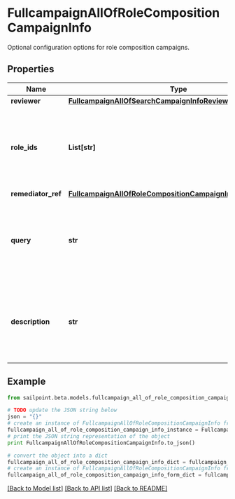 # FullcampaignAllOfRoleCompositionCampaignInfo

Optional configuration options for role composition campaigns.

## Properties
Name | Type | Description | Notes
------------ | ------------- | ------------- | -------------
**reviewer** | [**FullcampaignAllOfSearchCampaignInfoReviewer**](FullcampaignAllOfSearchCampaignInfoReviewer.md) |  | [optional] 
**role_ids** | **List[str]** | Optional list of roles to include in this campaign. Only one of &#x60;roleIds&#x60; and &#x60;query&#x60; may be set; if neither are set, all roles are included. | [optional] 
**remediator_ref** | [**FullcampaignAllOfRoleCompositionCampaignInfoRemediatorRef**](FullcampaignAllOfRoleCompositionCampaignInfoRemediatorRef.md) |  | 
**query** | **str** | Optional search query to scope this campaign to a set of roles. Only one of &#x60;roleIds&#x60; and &#x60;query&#x60; may be set; if neither are set, all roles are included. | [optional] 
**description** | **str** | Describes this role composition campaign. Intended for storing the query used, and possibly the number of roles selected/available. | [optional] 

## Example

```python
from sailpoint.beta.models.fullcampaign_all_of_role_composition_campaign_info import FullcampaignAllOfRoleCompositionCampaignInfo

# TODO update the JSON string below
json = "{}"
# create an instance of FullcampaignAllOfRoleCompositionCampaignInfo from a JSON string
fullcampaign_all_of_role_composition_campaign_info_instance = FullcampaignAllOfRoleCompositionCampaignInfo.from_json(json)
# print the JSON string representation of the object
print FullcampaignAllOfRoleCompositionCampaignInfo.to_json()

# convert the object into a dict
fullcampaign_all_of_role_composition_campaign_info_dict = fullcampaign_all_of_role_composition_campaign_info_instance.to_dict()
# create an instance of FullcampaignAllOfRoleCompositionCampaignInfo from a dict
fullcampaign_all_of_role_composition_campaign_info_form_dict = fullcampaign_all_of_role_composition_campaign_info.from_dict(fullcampaign_all_of_role_composition_campaign_info_dict)
```
[[Back to Model list]](../README.md#documentation-for-models) [[Back to API list]](../README.md#documentation-for-api-endpoints) [[Back to README]](../README.md)


